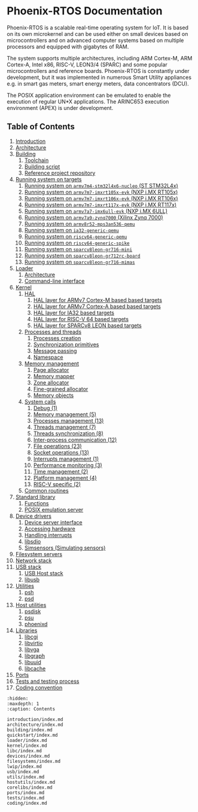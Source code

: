 <!-- Phoenix-RTOS documentation master file -->

# Phoenix-RTOS Documentation

Phoenix-RTOS is a scalable real-time operating system for IoT. It is based on its own microkernel and can be used
either on small devices based on microcontrollers and on advanced computer systems based on multiple processors and
equipped with gigabytes of RAM.

The system supports multiple architectures, including ARM Cortex-M, ARM Cortex-A, Intel x86, RISC-V, LEON3/4 (SPARC)
and some popular microcontrollers and reference boards. Phoenix-RTOS is constantly under development, but it was
implemented in numerous Smart Utility appliances e.g. in smart gas meters, smart energy meters, data concentrators
(DCU).

The POSIX application environment can be emulated to enable the execution of regular UN*X applications.
The ARINC653 execution environment (APEX) is under development.

## Table of Contents

1. [Introduction](introduction/index.md)
2. [Architecture](architecture/index.md)
3. [Building](building/index.md)
    1. [Toolchain](building/toolchain.md)
    2. [Building script](building/script.md)
    3. [Reference project repository](building/project.md)
4. [Running system on targets](quickstart/index.md)
    1. [Running system on `armv7m4-stm32l4x6-nucleo` (ST STM32L4x)](quickstart/armv7m4-stm32l4x6-nucleo.md)
    2. [Running system on `armv7m7-imxrt105x-evk` (NXP i.MX RT105x)](quickstart/armv7m7-imxrt105x-evk.md)
    3. [Running system on `armv7m7-imxrt106x-evk` (NXP i.MX RT106x)](quickstart/armv7m7-imxrt106x-evk.md)
    4. [Running system on `armv7m7-imxrt117x-evk` (NXP i.MX RT117x)](quickstart/armv7m7-imxrt117x-evk.md)
    5. [Running system on `armv7a7-imx6ull-evk` (NXP i.MX 6ULL)](quickstart/armv7a7-imx6ull-evk.md)
    6. [Running system on `armv7a9-zynq7000` (Xilinx Zynq 7000)](quickstart/armv7a9-zynq7000.md)
    7. [Running system on `armv8r52-mps3an536-qemu`](quickstart/armv8r52-mps3an536-qemu.md)
    8. [Running system on `ia32-generic-qemu`](quickstart/ia32-generic-qemu.md)
    9. [Running system on `riscv64-generic-qemu`](quickstart/riscv64-generic-qemu.md)
    10. [Running system on `riscv64-generic-spike`](quickstart/riscv64-generic-spike.md)
    11. [Running system on `sparcv8leon-gr716-mini`](quickstart/sparcv8leon-gr716-mini.md)
    12. [Running system on `sparcv8leon-gr712rc-board`](quickstart/sparcv8leon-gr712rc-board)
    13. [Running system on `sparcv8leon-gr716-mimas`](quickstart/sparcv8leon-gr716-mimas)
5. [Loader](loader/index.md)
    1. [Architecture](loader/architecture.md)
    2. [Command-line interface](loader/cli.md)
6. [Kernel](kernel/index.md)
    1. [HAL](kernel/hal/index.md)
        1. [HAL layer for ARMv7 Cortex-M based based targets](kernel/hal/armv7m.md)
        2. [HAL layer for ARMv7 Cortex-A based based targets](kernel/hal/armv7a.md)
        3. [HAL layer for IA32 based targets](kernel/hal/ia32.md)
        4. [HAL layer for RISC-V 64 based targets](kernel/hal/riscv64.md)
        5. [HAL layer for SPARCv8 LEON based targets](kernel/hal/sparcv8leon.md)
    2. [Processes and threads](kernel/proc/index.md)
        1. [Processes creation](kernel/proc/forking.md)
        2. [Synchronization primitives](kernel/proc/sync.md)
        3. [Message passing](kernel/proc/msg.md)
        4. [Namespace](kernel/proc/namespace.md)
    3. [Memory management](kernel/vm/index.md)
        1. [Page allocator](kernel/vm/page.md)
        2. [Memory mapper](kernel/vm/mapper.md)
        3. [Zone allocator](kernel/vm/zalloc.md)
        4. [Fine-grained allocator](kernel/vm/kmalloc.md)
        5. [Memory objects](kernel/vm/objects.md)
    4. [System calls](kernel/syscalls/index.md)
        1. [Debug (1)](kernel/syscalls/debug.md)
        2. [Memory management (5)](kernel/syscalls/mem.md)
        3. [Processes management (13)](kernel/syscalls/proc.md)
        4. [Threads management (7)](kernel/syscalls/threads.md)
        5. [Threads synchronization (8)](kernel/syscalls/sync.md)
        6. [Inter-process communication (12)](kernel/syscalls/ipc.md)
        7. [File operations (23)](kernel/syscalls/file.md (32))
        8. [Socket operations (13)](kernel/syscalls/socket.md)
        9. [Interrupts management (1)](kernel/syscalls/interrupts.md)
        10. [Performance monitoring (3)](kernel/syscalls/perf.md)
        11. [Time management (2)](kernel/syscalls/time.md)
        12. [Platform management (4)](kernel/syscalls/platform.md)
        13. [RISC-V specific (2)](kernel/syscalls/riscv.md)
    5. [Common routines](kernel/lib.md)
7. [Standard library](libc/index.md)
    1. [Functions](libc/functions/index.md)
    2. [POSIX emulation server](libc/posix.md)
8. [Device drivers](devices/index.md)
    1. [Device server interface](devices/interface.md)
    2. [Accessing hardware](devices/hwaccess.md)
    3. [Handling interrupts](devices/interrupts.md)
    4. [libsdio](devices/libsdio.md)
    5. [Simsensors (Simulating sensors)](devices/sensors/simsensors.md)
9. [Filesystem servers](filesystems/index.md)
10. [Network stack](lwip/index.md)
11. [USB stack](usb/index.md)
    1. [USB Host stack](usb/usbhost.md)
    2. [libusb](usb/libusb.md)
12. [Utilities](utils/index.md)
    1. [psh](utils/psh/index.md)
    2. [psd](utils/psd.md)
13. [Host utilities](hostutils/index.md)
    1. [psdisk](hostutils/psdisk.md)
    2. [psu](hostutils/psu.md)
    3. [phoenixd](hostutils/phoenixd.md)
14. [Libraries](corelibs/index.md)
    1. [libcgi](corelibs/libcgi.md)
    2. [libvirtio](corelibs/libvirtio.md)
    3. [libvga](corelibs/libvga.md)
    4. [libgraph](corelibs/libgraph.md)
    5. [libuuid](corelibs/libuuid.md)
    6. [libcache](corelibs/libcache.md)
15. [Ports](ports/index.md)
16. [Tests and testing process](tests/index.md)
17. [Coding convention](coding/index.md)

```{toctree}
:hidden:
:maxdepth: 1
:caption: Contents

introduction/index.md
architecture/index.md
building/index.md
quickstart/index.md
loader/index.md
kernel/index.md
libc/index.md
devices/index.md
filesystems/index.md
lwip/index.md
usb/index.md
utils/index.md
hostutils/index.md
corelibs/index.md
ports/index.md
tests/index.md
coding/index.md
```
